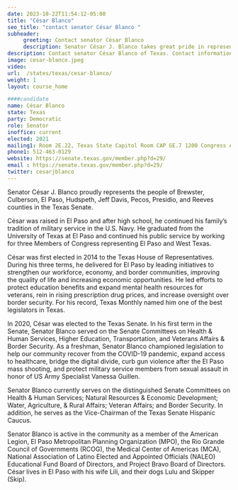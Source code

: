```yaml
---
date: 2023-10-22T11:54:12-05:00
title: "César Blanco"
seo_title: "contact senator César Blanco "
subheader:
     greeting: Contact senator César Blanco
     description: Senator César J. Blanco takes great pride in representing the residents of the 29th district, which encompasses Brewster, Culberson, El Paso, Hudspeth, Jeff Davis, Pecos, Presidio, and Reeves counties in the Texas Senate.
description: Contact senator César Blanco of Texas. Contact information for César Blanco includes email address, phone number, and mailing address.
image: cesar-blanco.jpeg
video:
url:  /states/texas/cesar-blanco/
weight: 1
layout: course_home

####candidate
name: César Blanco
state: Texas
party: Democratic
role: Senator
inoffice: current
elected: 2021
mailing1: Room 2E.22, Texas State Capitol Room CAP GE.7 1200 Congress Ave Austin, TX 78711-2068
phone1: 512-463-0129
website: https://senate.texas.gov/member.php?d=29/
email : https://senate.texas.gov/member.php?d=29/
twitter: cesarjblanco
---
```


Senator César J. Blanco proudly represents the people of Brewster, Culberson, El Paso, Hudspeth, Jeff Davis, Pecos, Presidio, and Reeves counties in the Texas Senate.

César was raised in El Paso and after high school, he continued his family’s tradition of military service in the U.S. Navy. He graduated from the University of Texas at El Paso and continued his public service by working for three Members of Congress representing El Paso and West Texas.

César was first elected in 2014 to the Texas House of Representatives. During his three terms, he delivered for El Paso by leading initiatives to strengthen our workforce, economy, and border communities, improving the quality of life and increasing economic opportunities. He led efforts to protect education benefits and expand mental health resources for veterans, rein in rising prescription drug prices, and increase oversight over border security. For his record, Texas Monthly named him one of the best legislators in Texas.

In 2020, César was elected to the Texas Senate. In his first term in the Senate, Senator Blanco served on the Senate Committees on Health & Human Services, Higher Education, Transportation, and Veterans Affairs & Border Security. As a freshman, Senator Blanco championed legislation to help our community recover from the COVID-19 pandemic, expand access to healthcare, bridge the digital divide, curb gun violence after the El Paso mass shooting, and protect military service members from sexual assault in honor of US Army Specialist Vanessa Guillen.

Senator Blanco currently serves on the distinguished Senate Committees on Health & Human Services; Natural Resources & Economic Development; Water, Agriculture, & Rural Affairs; Veteran Affairs; and Border Security. In addition, he serves as the Vice-Chairman of the Texas Senate Hispanic Caucus.

Senator Blanco is active in the community as a member of the American Legion, El Paso Metropolitan Planning Organization (MPO), the Rio Grande Council of Governments (RCOG), the Medical Center of Americas (MCA), National Association of Latino Elected and Appointed Officials (NALEO) Educational Fund Board of Directors, and Project Bravo Board of Directors. César lives in El Paso with his wife Lili, and their dogs Lulu and Skipper (Skip).
